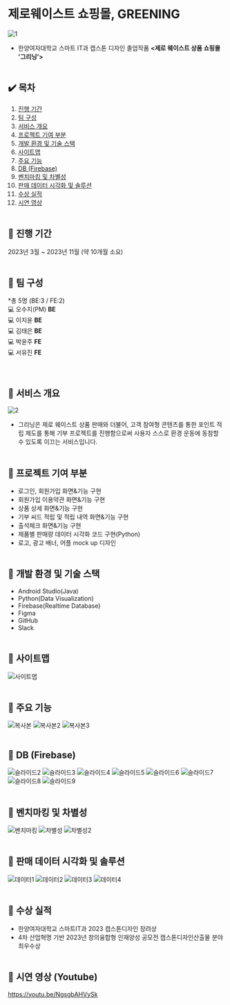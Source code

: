# 제로웨이스트 쇼핑몰, GREENING

![1](https://github.com/wxv4869/GreeningApp/assets/89888817/41db0ace-09dc-49b0-8fe3-a11a8a3460bb)
* 한양여자대학교 스마트 IT과 캡스톤 디자인 졸업작품 <strong><제로 웨이스트 상품 쇼핑몰 '그리닝'></strong>
<br><br>

## ✔️ 목차
1. [진행 기간](#📝-진행-기간)
2. [팀 구성](#📝-팀-구성)
3. [서비스 개요](#📝-서비스-개요)
4. [프로젝트 기여 부분](#📝-프로젝트-기여-부분)
5. [개발 환경 및 기술 스택](#📝-개발-환경-및-기술-스택)
6. [사이트맵](#📝-사이트맵)
7. [주요 기능](#📝-주요-기능)
8. [DB (Firebase)](#📝-db-firebase)
9. [벤치마킹 및 차별성](#📝-벤치마킹-및-차별성)
10. [판매 데이터 시각화 및 솔루션](#📝-판매-데이터-시각화-및-솔루션)
11. [수상 실적](#📝-수상-실적)
12. [시연 영상](#📝-시연-영상-youtube)
<br><br>

## 📝 진행 기간
2023년 3월 ~ 2023년 11월 (약 10개월 소요)
<br><br>

## 📝 팀 구성
*총 5명 (BE:3 / FE:2)<br>
💻 오수지(PM) <strong>BE</strong><br>
💻 이지윤 <strong>BE</strong><br>
💻 김태은 <strong>BE</strong><br>
💻 박윤주 <strong>FE</strong><br>
💻 서유진 <strong>FE</strong><br>
<br><br>

## 📝 서비스 개요
![2](https://github.com/wxv4869/GreeningApp/assets/89888817/77199215-9bea-46fe-bf69-aac436256f23)
* 그리닝은 제로 웨이스트 상품 판매와 더불어, 고객 참여형 콘텐츠를 통한 포인트 적립 제도를 통해 
기부 프로젝트를 진행함으로써 사용자 스스로 환경 운동에 동참할 수 있도록 이끄는 서비스입니다.
<br><br>

## 📝 프로젝트 기여 부분
* 로그인, 회원가입 화면&기능 구현
* 회원가입 이용약관 화면&기능 구현
* 상품 상세 화면&기능 구현
* 기부 씨드 적립 및 적립 내역 화면&기능 구현
* 출석체크 화면&기능 구현
* 제품별 판매량 데이터 시각화 코드 구현(Python)
* 로고, 광고 배너, 어플 mock up 디자인
<br><br>

## 📝 개발 환경 및 기술 스택
* Android Studio(Java)
* Python(Data Visualization)
* Firebase(Realtime Database)
* Figma
* GitHub
* Slack
<br><br>

## 📝 사이트맵
![사이트맵](https://github.com/wxv4869/GreeningApp/assets/89888817/430cc4e5-89a4-4773-b743-b496adc7dca2)
<br><br>

## 📝 주요 기능
![복사본](https://github.com/wxv4869/GreeningApp/assets/89888817/3d9a7c4b-1a3e-477a-85d5-4f4f7f2bafcc)
![복사본2](https://github.com/wxv4869/GreeningApp/assets/89888817/bbefa8ed-fe90-4efb-933d-173d1106242a)
![복사본3](https://github.com/wxv4869/GreeningApp/assets/89888817/157e3c89-10fd-46a1-a0b9-0bb6b4b1fd93)
<br><br>

## 📝 DB (Firebase)
![슬라이드2](https://github.com/wxv4869/GreeningApp/assets/89888817/57c943bb-602f-4689-87c2-dec32d327fcc)
![슬라이드3](https://github.com/wxv4869/GreeningApp/assets/89888817/0a822b89-8472-4cfa-bada-a973ebc2eccd)
![슬라이드4](https://github.com/wxv4869/GreeningApp/assets/89888817/dc4953ff-402d-47ab-9a4c-1de85126037c)
![슬라이드5](https://github.com/wxv4869/GreeningApp/assets/89888817/1b7d3abf-4b5d-47e0-867d-0098c0ca0247)
![슬라이드6](https://github.com/wxv4869/GreeningApp/assets/89888817/22c0f471-daae-4fa1-9b9d-ee9a1b822f37)
![슬라이드7](https://github.com/wxv4869/GreeningApp/assets/89888817/e6857cd9-ec79-44ff-9137-a7bb1929a892)
![슬라이드8](https://github.com/wxv4869/GreeningApp/assets/89888817/e1579b63-3d00-4572-9f87-43cf21d669b2)
![슬라이드9](https://github.com/wxv4869/GreeningApp/assets/89888817/7a1f750a-5831-4955-90d9-6a0902ffbb86)
<br><br>

## 📝 벤치마킹 및 차별성
![벤치마킹](https://github.com/wxv4869/GreeningApp/assets/89888817/ed42c4f2-dcc2-4f7f-b1c4-3517aaef5cf5)
![차별성](https://github.com/wxv4869/GreeningApp/assets/89888817/fbea9927-bf1d-4037-92ed-502ebd65595f)
![차별성2](https://github.com/wxv4869/GreeningApp/assets/89888817/a5c3cb53-fbcc-45b7-bf08-a43c18fb8a61)
<br><br>

## 📝 판매 데이터 시각화 및 솔루션
![데이터1](https://github.com/wxv4869/GreeningApp/assets/89888817/f23b5404-f520-47de-a304-4d3722578b50)
![데이터2](https://github.com/wxv4869/GreeningApp/assets/89888817/9819d426-0c37-45a5-8de2-9a7803b1c001)
![데이터3](https://github.com/wxv4869/GreeningApp/assets/89888817/5405b7b8-5487-4427-bd64-972a98ab5de4)
![데이터4](https://github.com/wxv4869/GreeningApp/assets/89888817/06121f18-0ee9-48a4-8922-b3178cd4ca63)
<br><br>

## 📝 수상 실적
* 한양여자대학교 스마트IT과 2023 캡스톤디자인 장려상
* 4차 산업혁명 기반 2023년 창의융합형 인재양성 공모전 캡스톤디자인산출물 분야 최우수상
<br><br>

## 📝 시연 영상 (Youtube)
https://youtu.be/NgsgbAHVySk
